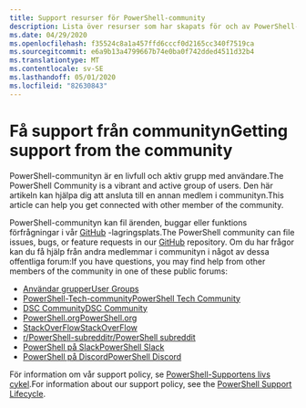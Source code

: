 ```yaml
---
title: Support resurser för PowerShell-community
description: Lista över resurser som har skapats för och av PowerShell-användare
ms.date: 04/29/2020
ms.openlocfilehash: f35524c8a1a457ffd6cccf0d2165cc340f7519ca
ms.sourcegitcommit: e6a9b13a4799667b74e0ba0f742dded4511d32b4
ms.translationtype: MT
ms.contentlocale: sv-SE
ms.lasthandoff: 05/01/2020
ms.locfileid: "82630843"
---
```

# <a name="getting-support-from-the-community"></a><span data-ttu-id="cc019-103">Få support från communityn</span><span class="sxs-lookup"><span data-stu-id="cc019-103">Getting support from the community</span></span>

<span data-ttu-id="cc019-104">PowerShell-communityn är en livfull och aktiv grupp med användare.</span><span class="sxs-lookup"><span data-stu-id="cc019-104">The PowerShell Community is a vibrant and active group of users.</span></span> <span data-ttu-id="cc019-105">Den här artikeln kan hjälpa dig att ansluta till en annan medlem i communityn.</span><span class="sxs-lookup"><span data-stu-id="cc019-105">This article can help you get connected with other member of the community.</span></span>

<span data-ttu-id="cc019-106">PowerShell-communityn kan fil ärenden, buggar eller funktions förfrågningar i vår [GitHub](https://github.com/powershell/powershell/issues) -lagringsplats.</span><span class="sxs-lookup"><span data-stu-id="cc019-106">The PowerShell community can file issues, bugs, or feature requests in our [GitHub](https://github.com/powershell/powershell/issues) repository.</span></span> <span data-ttu-id="cc019-107">Om du har frågor kan du få hjälp från andra medlemmar i communityn i något av dessa offentliga forum:</span><span class="sxs-lookup"><span data-stu-id="cc019-107">If you have questions, you may find help from other members of the community in one of these public forums:</span></span>

- [<span data-ttu-id="cc019-108">Användar grupper</span><span class="sxs-lookup"><span data-stu-id="cc019-108">User Groups</span></span>](https://aka.ms/psusergroup)
- [<span data-ttu-id="cc019-109">PowerShell-Tech-community</span><span class="sxs-lookup"><span data-stu-id="cc019-109">PowerShell Tech Community</span></span>](https://techcommunity.microsoft.com/t5/PowerShell/ct-p/WindowsPowerShell)
- [<span data-ttu-id="cc019-110">DSC Community</span><span class="sxs-lookup"><span data-stu-id="cc019-110">DSC Community</span></span>](https://dsccommunity.org/)
- [<span data-ttu-id="cc019-111">PowerShell.org</span><span class="sxs-lookup"><span data-stu-id="cc019-111">PowerShell.org</span></span>](https://powershell.org/)
- [<span data-ttu-id="cc019-112">StackOverFlow</span><span class="sxs-lookup"><span data-stu-id="cc019-112">StackOverFlow</span></span>](https://stackoverflow.com/questions/tagged/powershell)
- [<span data-ttu-id="cc019-113">r/PowerShell-subreddit</span><span class="sxs-lookup"><span data-stu-id="cc019-113">r/PowerShell subreddit</span></span>](https://www.reddit.com/r/PowerShell/)
- [<span data-ttu-id="cc019-114">PowerShell på Slack</span><span class="sxs-lookup"><span data-stu-id="cc019-114">PowerShell Slack</span></span>](https://join.slack.com/t/powershell/shared_invite/enQtNjk2ODE4MTkxNTY4LWJlOTU3NzBiYWFiMjM3Mzg3M2E5OGJiNGE4YjVhODVlNWNlY2I2ZWRkNGY2NjE4MThiYTg4OWI5NjA4MDM3ZjQ)
- [<span data-ttu-id="cc019-115">PowerShell på Discord</span><span class="sxs-lookup"><span data-stu-id="cc019-115">PowerShell Discord</span></span>](https://discord.gg/Ju25cw6)

<span data-ttu-id="cc019-116">För information om vår support policy, se [PowerShell-Supportens livs cykel](/powershell/scripting/powershell-support-lifecycle).</span><span class="sxs-lookup"><span data-stu-id="cc019-116">For information about our support policy, see the [PowerShell Support Lifecycle](/powershell/scripting/powershell-support-lifecycle).</span></span>
